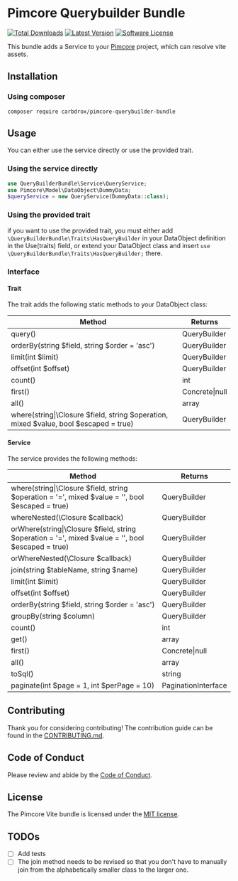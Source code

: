 # Pimcore Querybuilder Bundle
[![Total Downloads](https://img.shields.io/packagist/dt/Carbdrox/pimcore-querybuilder-bundle.svg?style=flat)](https://packagist.org/packages/carbdrox/pimcore-querybuilder-bundle)
[![Latest Version](https://img.shields.io/github/tag/Carbdrox/pimcore-querybuilder-bundle.svg?style=flat&label=release)](https://github.com/Carbdrox/pimcore-querybuilder-bundle/tags)
[![Software License](https://img.shields.io/badge/license-MIT-brightgreen.svg?style=flat)](LICENSE)

This bundle adds a Service to your [Pimcore](https://github.com/pimcore/pimcore) project, which can resolve vite assets.

## Installation

### Using composer

```
composer require carbdrox/pimcore-querybuilder-bundle
```

## Usage
You can either use the service directly or use the provided trait.

### Using the service directly

```php
use QueryBuilderBundle\Service\QueryService;
use Pimcore\Model\DataObject\DummyData;  
$queryService = new QueryService(DummyData::class);
```

### Using the provided trait

if you want to use the provided trait, you must either add `\QueryBuilderBundle\Traits\HasQueryBuilder` in your 
DataObject definition in the Use(traits) field, or extend your DataObject class and insert 
`use \QueryBuilderBundle\Traits\HasQueryBuilder;` there.

### Interface

#### Trait
The trait adds the following static methods to your DataObject class:

| Method                                                                                	| Returns        	|
|---------------------------------------------------------------------------------------	|----------------	|
| query()                                                                               	| QueryBuilder   	|
| orderBy(string $field, string $order = 'asc')                                         	| QueryBuilder   	|
| limit(int $limit)                                                                     	| QueryBuilder   	|
| offset(int $offset)                                                                   	| QueryBuilder   	|
| count()                                                                               	| int            	|
| first()                                                                               	| Concrete\|null 	|
| all()                                                                                 	| array          	|
| where(string\|\Closure $field, string $operation, mixed $value, bool $escaped = true) 	| QueryBuilder   	|

#### Service
The service provides the following methods:

| Method                                                                                             	| Returns             	|
|----------------------------------------------------------------------------------------------------	|---------------------	|
| where(string\|\Closure $field, string $operation = '=', mixed $value = '', bool $escaped = true)   	| QueryBuilder        	|
| whereNested(\Closure $callback)                                                                    	| QueryBuilder        	|
| orWhere(string\|\Closure $field, string $operation = '=', mixed $value = '', bool $escaped = true) 	| QueryBuilder        	|
| orWhereNested(\Closure $callback)                                                                  	| QueryBuilder        	|
| join(string $tableName, string $name)                                                              	| QueryBuilder        	|
| limit(int $limit)                                                                                  	| QueryBuilder        	|
| offset(int $offset)                                                                                	| QueryBuilder        	|
| orderBy(string $field, string $order = 'asc')                                                      	| QueryBuilder        	|
| groupBy(string $column)                                                                            	| QueryBuilder        	|
| count()                                                                                            	| int                 	|
| get()                                                                                              	| array               	|
| first()                                                                                            	| Concrete\|null      	|
| all()                                                                                              	| array               	|
| toSql()                                                                                            	| string              	|
| paginate(int $page = 1, int $perPage = 10)                                                         	| PaginationInterface 	|


## Contributing

Thank you for considering contributing! The contribution guide can be found in the [CONTRIBUTING.md](CONTRIBUTING.md).

## Code of Conduct

Please review and abide by the [Code of Conduct](CODE_OF_CONDUCT.md).

## License

The Pimcore Vite bundle is licensed under the [MIT license](LICENSE.md).

## TODOs
- [ ] Add tests
- [ ] The join method needs to be revised so that you don't have to manually join from the alphabetically smaller class to the larger one.